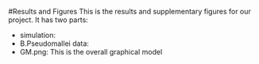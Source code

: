 #Results and Figures
This is the results and supplementary figures for our project. It has two parts:  
- simulation:  
- B.Pseudomallei data:  
- GM.png: This is the overall graphical model  

